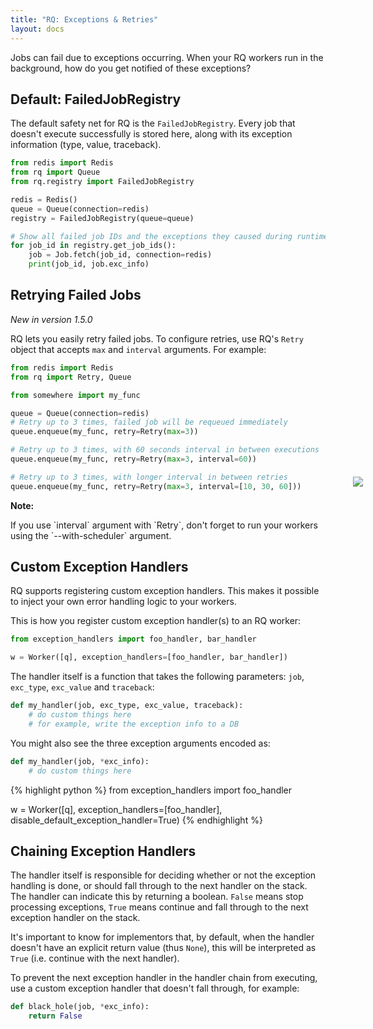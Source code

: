 ```yaml
---
title: "RQ: Exceptions & Retries"
layout: docs
---
```


Jobs can fail due to exceptions occurring. When your RQ workers run in the
background, how do you get notified of these exceptions?

## Default: FailedJobRegistry

The default safety net for RQ is the `FailedJobRegistry`. Every job that doesn't
execute successfully is stored here, along with its exception information (type,
value, traceback).

```python
from redis import Redis
from rq import Queue
from rq.registry import FailedJobRegistry

redis = Redis()
queue = Queue(connection=redis)
registry = FailedJobRegistry(queue=queue)

# Show all failed job IDs and the exceptions they caused during runtime
for job_id in registry.get_job_ids():
    job = Job.fetch(job_id, connection=redis)
    print(job_id, job.exc_info)
```

## Retrying Failed Jobs

_New in version 1.5.0_

RQ lets you easily retry failed jobs. To configure retries, use RQ's
`Retry` object that accepts `max` and `interval` arguments. For example:

```python
from redis import Redis
from rq import Retry, Queue

from somewhere import my_func

queue = Queue(connection=redis)
# Retry up to 3 times, failed job will be requeued immediately
queue.enqueue(my_func, retry=Retry(max=3))

# Retry up to 3 times, with 60 seconds interval in between executions
queue.enqueue(my_func, retry=Retry(max=3, interval=60))

# Retry up to 3 times, with longer interval in between retries
queue.enqueue(my_func, retry=Retry(max=3, interval=[10, 30, 60]))
```

<div class="warning">
    <img style="float: right; margin-right: -60px; margin-top: -38px" src="/img/warning.png" />
    <strong>Note:</strong>
    <p>
        If you use `interval` argument with `Retry`, don't forget to run your workers using
        the `--with-scheduler` argument.
    </p>
</div>


## Custom Exception Handlers

RQ supports registering custom exception handlers. This makes it possible to
inject your own error handling logic to your workers.

This is how you register custom exception handler(s) to an RQ worker:

```python
from exception_handlers import foo_handler, bar_handler

w = Worker([q], exception_handlers=[foo_handler, bar_handler])
```

The handler itself is a function that takes the following parameters: `job`,
`exc_type`, `exc_value` and `traceback`:

```python
def my_handler(job, exc_type, exc_value, traceback):
    # do custom things here
    # for example, write the exception info to a DB

```

You might also see the three exception arguments encoded as:

```python
def my_handler(job, *exc_info):
    # do custom things here
```

{% highlight python %}
from exception_handlers import foo_handler

w = Worker([q], exception_handlers=[foo_handler],
           disable_default_exception_handler=True)
{% endhighlight %}


## Chaining Exception Handlers

The handler itself is responsible for deciding whether or not the exception
handling is done, or should fall through to the next handler on the stack.
The handler can indicate this by returning a boolean. `False` means stop
processing exceptions, `True` means continue and fall through to the next
exception handler on the stack.

It's important to know for implementors that, by default, when the handler
doesn't have an explicit return value (thus `None`), this will be interpreted
as `True` (i.e.  continue with the next handler).

To prevent the next exception handler in the handler chain from executing,
use a custom exception handler that doesn't fall through, for example:

```python
def black_hole(job, *exc_info):
    return False
```
